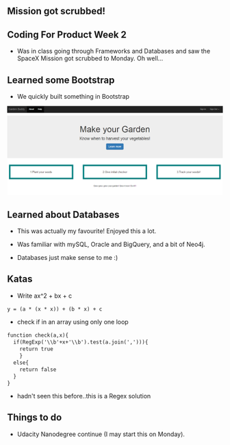## Mission got scrubbed!

## Coding For Product Week 2

- Was in class going through Frameworks and Databases
  and saw the SpaceX Mission got scrubbed to Monday. Oh well...
  
  
## Learned some Bootstrap

- We quickly built something in Bootstrap

![boostrapdemo](/images/product/bootstraptut.png)

## Learned about Databases 

- This was actually my favourite! Enjoyed this a lot.

- Was familiar with mySQL, Oracle and BigQuery, and a bit of Neo4j.

- Databases just make sense to me :)

## Katas

- Write ax^2 + bx + c 

```
y = (a * (x * x)) + (b * x) + c
```

- check if in an array using only one loop

```
function check(a,x){
  if(RegExp('\\b'+x+'\\b').test(a.join(','))){
    return true
    }
  else{
    return false
  }
}
```
- hadn't seen this before..this is a Regex solution

## Things to do 

- Udacity Nanodegree continue (I may start this on Monday).
